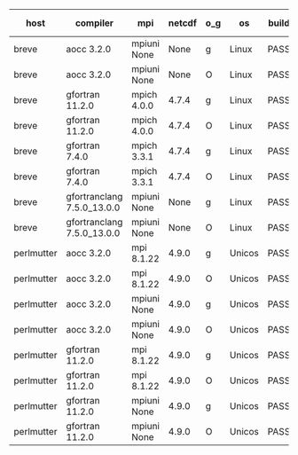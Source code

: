 

| host     | compiler                              | mpi                      | netcdf        | o_g        | os       | build       | u_pass          | u_fail          | s_pass            | s_fail            | e_pass             | e_fail             | nuopc_pass       | nuopc_fail       | artifacts link          |
|----------|---------------------------------------|--------------------------|---------------|------------|----------|-------------|-----------------|-----------------|-------------------|-------------------|--------------------|--------------------|------------------|------------------|-------------------------|
| breve | aocc 3.2.0 | mpiuni None  | None  | g | Linux | PASS | None | None | None | None | None | None | None | None | <a href="https://github.com/esmf-org/esmf-test-artifacts/tree/0b261fede5b1c156ff9cb6b0aa6a6402118ad425/develop/aocc/3.2.0/g/mpiuni/None" target="_blank">0b261fe</a> | 
| breve | aocc 3.2.0 | mpiuni None  | None  | O | Linux | PASS | 12304 | 34 | 6 | 2 | 43 | 0 | None | None | <a href="https://github.com/esmf-org/esmf-test-artifacts/tree/2575cee2a79a696cd3aec219ddc673f87275eab1/develop/aocc/3.2.0/O/mpiuni/None" target="_blank">2575cee</a> | 
| breve | gfortran 11.2.0 | mpich 4.0.0  | 4.7.4  | g | Linux | PASS | 13918 | 0 | 49 | 0 | 80 | 0 | 52 | 0 | <a href="https://github.com/esmf-org/esmf-test-artifacts/tree/99fcf0a217d47f9c6805c3666e62b5fad8cfd087/develop/gfortran/11.2.0/g/mpich/4.0.0" target="_blank">99fcf0a</a> | 
| breve | gfortran 11.2.0 | mpich 4.0.0  | 4.7.4  | O | Linux | PASS | 13918 | 0 | 49 | 0 | 80 | 0 | 52 | 0 | <a href="https://github.com/esmf-org/esmf-test-artifacts/tree/2a840981bb8e37a7b38f8107a02ee69eb10c12ee/develop/gfortran/11.2.0/O/mpich/4.0.0" target="_blank">2a84098</a> | 
| breve | gfortran 7.4.0 | mpich 3.3.1  | 4.7.4  | g | Linux | PASS | 13918 | 0 | 49 | 0 | 80 | 0 | 52 | 0 | <a href="https://github.com/esmf-org/esmf-test-artifacts/tree/bf60232f70007744e2feedf84ecf38bdec976eed/develop/gfortran/7.4.0/g/mpich/3.3.1" target="_blank">bf60232</a> | 
| breve | gfortran 7.4.0 | mpich 3.3.1  | 4.7.4  | O | Linux | PASS | 13917 | 1 | 49 | 0 | 80 | 0 | 52 | 0 | <a href="https://github.com/esmf-org/esmf-test-artifacts/tree/5acdbc29f1650ace4c67fd5e3aa69c392dcfc739/develop/gfortran/7.4.0/O/mpich/3.3.1" target="_blank">5acdbc2</a> | 
| breve | gfortranclang 7.5.0_13.0.0 | mpiuni None  | None  | g | Linux | PASS | 12338 | 0 | 8 | 0 | 43 | 0 | None | None | <a href="https://github.com/esmf-org/esmf-test-artifacts/tree/40bd10fc09cad3c7ecfcde684fbb885c0e52375f/develop/gfortranclang/7.5.0_13.0.0/g/mpiuni/None" target="_blank">40bd10f</a> | 
| breve | gfortranclang 7.5.0_13.0.0 | mpiuni None  | None  | O | Linux | PASS | 12338 | 0 | 8 | 0 | 43 | 0 | None | None | <a href="https://github.com/esmf-org/esmf-test-artifacts/tree/c48b3cbd4b12f56c14a9ff15e8b65ea711f60c7a/develop/gfortranclang/7.5.0_13.0.0/O/mpiuni/None" target="_blank">c48b3cb</a> | 
| perlmutter | aocc 3.2.0 | mpi 8.1.22  | 4.9.0  | g | Unicos | PASS | None | None | None | None | None | None | 45 | 7 | <a href="https://github.com/esmf-org/esmf-test-artifacts/tree/40acddb74f618b47fcdfb1468dc1722714b6c355/develop/aocc/3.2.0/g/mpi/8.1.22" target="_blank">40acddb</a> | 
| perlmutter | aocc 3.2.0 | mpi 8.1.22  | 4.9.0  | O | Unicos | PASS | 13834 | 84 | 47 | 2 | 78 | 2 | 45 | 7 | <a href="https://github.com/esmf-org/esmf-test-artifacts/tree/ecab3b4649355c86c0594108b5ee2ff94c9b6e67/develop/aocc/3.2.0/O/mpi/8.1.22" target="_blank">ecab3b4</a> | 
| perlmutter | aocc 3.2.0 | mpiuni None  | 4.9.0  | g | Unicos | PASS | None | None | None | None | None | None | None | None | <a href="https://github.com/esmf-org/esmf-test-artifacts/tree/6c284809dc1a2875db341059aa3f5da24f84af50/develop/aocc/3.2.0/g/mpiuni/None" target="_blank">6c28480</a> | 
| perlmutter | aocc 3.2.0 | mpiuni None  | 4.9.0  | O | Unicos | PASS | None | None | None | None | None | None | None | None | <a href="https://github.com/esmf-org/esmf-test-artifacts/tree/6ab9759f49f6aeac79f0479c5678a6dbe124f97d/develop/aocc/3.2.0/O/mpiuni/None" target="_blank">6ab9759</a> | 
| perlmutter | gfortran 11.2.0 | mpi 8.1.22  | 4.9.0  | g | Unicos | PASS | 13918 | 0 | 49 | 0 | 80 | 0 | 52 | 0 | <a href="https://github.com/esmf-org/esmf-test-artifacts/tree/346dc8f149911d50e86aa395edcd300a4c6c34f0/develop/gfortran/11.2.0/g/mpi/8.1.22" target="_blank">346dc8f</a> | 
| perlmutter | gfortran 11.2.0 | mpi 8.1.22  | 4.9.0  | O | Unicos | PASS | 13918 | 0 | 49 | 0 | 80 | 0 | 52 | 0 | <a href="https://github.com/esmf-org/esmf-test-artifacts/tree/3a0b100fcc0b94de646d13b5e735d7f43b020ec4/develop/gfortran/11.2.0/O/mpi/8.1.22" target="_blank">3a0b100</a> | 
| perlmutter | gfortran 11.2.0 | mpiuni None  | 4.9.0  | g | Unicos | PASS | None | None | None | None | None | None | None | None | <a href="https://github.com/esmf-org/esmf-test-artifacts/tree/193d73b7edc1c3f0828782ea94bd9ceddc6a8844/develop/gfortran/11.2.0/g/mpiuni/None" target="_blank">193d73b</a> | 
| perlmutter | gfortran 11.2.0 | mpiuni None  | 4.9.0  | O | Unicos | PASS | 12338 | 0 | 8 | 0 | 43 | 0 | None | None | <a href="https://github.com/esmf-org/esmf-test-artifacts/tree/32627ef3786b27c1d564625b8cf3277f0cf78a85/develop/gfortran/11.2.0/O/mpiuni/None" target="_blank">32627ef</a> | 
